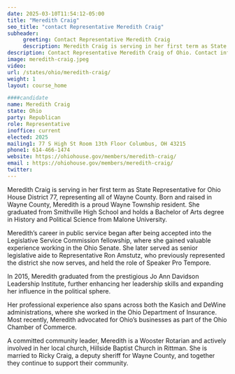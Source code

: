 ```yaml
---
date: 2025-03-10T11:54:12-05:00
title: "Meredith Craig"
seo_title: "contact Representative Meredith Craig"
subheader:
     greeting: Contact Representative Meredith Craig
     description: Meredith Craig is serving in her first term as State Representative for Ohio House District 77, representing all of Wayne County. Born and raised in Wayne County, Meredith is a proud Wayne Township resident. She graduated from Smithville High School and holds a Bachelor of Arts degree in History and Political Science from Malone University.
description: Contact Representative Meredith Craig of Ohio. Contact information for Meredith Craig includes email address, phone number, and mailing address.
image: meredith-craig.jpeg
video:
url: /states/ohio/meredith-craig/
weight: 1
layout: course_home

####candidate
name: Meredith Craig
state: Ohio
party: Republican
role: Representative
inoffice: current
elected: 2025
mailing1: 77 S High St Room 13th Floor Columbus, OH 43215
phone1: 614-466-1474 
website: https://ohiohouse.gov/members/meredith-craig/
email : https://ohiohouse.gov/members/meredith-craig/
twitter: 
---
```

Meredith Craig is serving in her first term as State Representative for Ohio House District 77, representing all of Wayne County. Born and raised in Wayne County, Meredith is a proud Wayne Township resident. She graduated from Smithville High School and holds a Bachelor of Arts degree in History and Political Science from Malone University.

Meredith’s career in public service began after being accepted into the Legislative Service Commission fellowship, where she gained valuable experience working in the Ohio Senate. She later served as senior legislative aide to Representative Ron Amstutz, who previously represented the district she now serves, and held the role of Speaker Pro Tempore.

In 2015, Meredith graduated from the prestigious Jo Ann Davidson Leadership Institute, further enhancing her leadership skills and expanding her influence in the political sphere.

Her professional experience also spans across both the Kasich and DeWine administrations, where she worked in the Ohio Department of Insurance. Most recently, Meredith advocated for Ohio’s businesses as part of the Ohio Chamber of Commerce.

A committed community leader, Meredith is a Wooster Rotarian and actively involved in her local church, Hillside Baptist Church in Rittman. She is married to Ricky Craig, a deputy sheriff for Wayne County, and together they continue to support their community.
